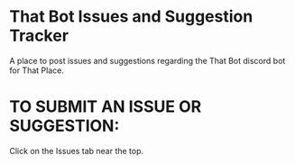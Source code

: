 # That Bot Issues and Suggestion Tracker
A place to post issues and suggestions regarding the That Bot discord bot for That Place.

# TO SUBMIT AN ISSUE OR SUGGESTION:
Click on the Issues tab near the top.

